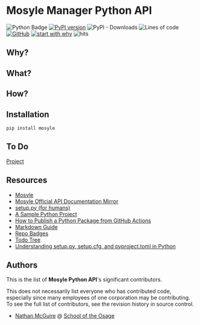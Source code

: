 # Mosyle Manager Python API

![Python Badge](https://img.shields.io/badge/Python-3776AB?logo=python&logoColor=fff&style=flat)
[![PyPI version](https://badge.fury.io/py/mosyle.svg)](https://badge.fury.io/py/mosyle)
![PyPI - Downloads](https://img.shields.io/pypi/dm/mosyle?style=flat)
![Lines of code](https://img.shields.io/tokei/lines/github/SchoolOfTheOsage/mosyle?style=flat)
[![GitHub](https://img.shields.io/github/license/SchoolOfTheOsage/mosyle?style=flat)](license.md)
[![start with why](https://img.shields.io/badge/start%20with-why%3F-brightgreen.svg?style=flat)](https://www.ted.com/talks/simon_sinek_how_great_leaders_inspire_action)
![hits](https://hits.deltapapa.io/github/schooloftheosage/mosyle.svg)

## Why?

## What?

## How?

## Installation

`pip install mosyle`

## To Do

[Project](https://github.com/orgs/SchoolOfTheOsage/projects/2/views/1)

## Resources

- [Mosyle](https://school.mosyle.com)
- [Mosyle Official API Documentation Mirror](docs/official/readme.md)
- [setup.py (for humans)](https://github.com/navdeep-G/setup.py)
- [A Sample Python Project](https://github.com/pypa/sampleproject)
- [How to Publish a Python Package from GitHub Actions](https://www.seanh.cc/2022/05/21/publishing-python-packages-from-github-actions/)
- [Markdown Guide](https://www.markdownguide.org)
- [Repo Badges](https://github.com/dwyl/repo-badges)
- [Todo Tree](https://github.com/Gruntfuggly/todo-tree#readme)
- [Understanding setup.py, setup.cfg, and pyproject.toml in Python](https://ianhopkinson.org.uk/2022/02/understanding-setup-py-setup-cfg-and-pyproject-toml-in-python/)

## Authors
<!--- https://opensource.google/documentation/reference/releasing/authors --->

This is the list of **Mosyle Python API**'s significant contributors.

This does not necessarily list everyone who has contributed code, especially since many employees of one corporation may be contributing. To see the full list of contributors, see the revision history in source control.

- [Nathan McGuire](https://github.com/nathanmcguire) @ [School of the Osage](https://osageschools.org/)
